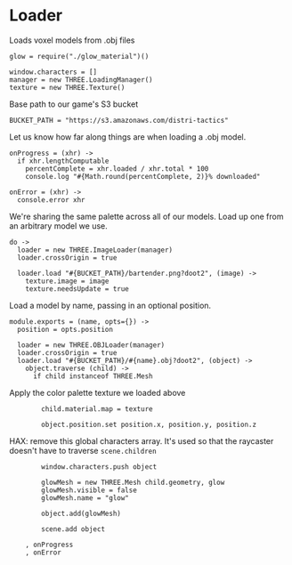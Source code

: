 Loader
======

Loads voxel models from .obj files

    glow = require("./glow_material")()

    window.characters = []
    manager = new THREE.LoadingManager()
    texture = new THREE.Texture()

Base path to our game's S3 bucket

    BUCKET_PATH = "https://s3.amazonaws.com/distri-tactics"

Let us know how far along things are when loading a .obj model.

    onProgress = (xhr) ->
      if xhr.lengthComputable
        percentComplete = xhr.loaded / xhr.total * 100
        console.log "#{Math.round(percentComplete, 2)}% downloaded"

    onError = (xhr) ->
      console.error xhr

We're sharing the same palette across all of our models.
Load up one from an arbitrary model we use.

    do ->
      loader = new THREE.ImageLoader(manager)
      loader.crossOrigin = true

      loader.load "#{BUCKET_PATH}/bartender.png?doot2", (image) ->
        texture.image = image
        texture.needsUpdate = true

Load a model by name, passing in an optional position.

    module.exports = (name, opts={}) ->
      position = opts.position

      loader = new THREE.OBJLoader(manager)
      loader.crossOrigin = true
      loader.load "#{BUCKET_PATH}/#{name}.obj?doot2", (object) ->
        object.traverse (child) ->
          if child instanceof THREE.Mesh

Apply the color palette texture we loaded above

            child.material.map = texture

            object.position.set position.x, position.y, position.z

HAX: remove this global characters array.
It's used so that the raycaster doesn't have to traverse `scene.children`

            window.characters.push object
    
            glowMesh = new THREE.Mesh child.geometry, glow
            glowMesh.visible = false
            glowMesh.name = "glow"
    
            object.add(glowMesh)
    
            scene.add object

        , onProgress
        , onError
